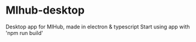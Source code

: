 # Mlhub-desktop
Desktop app for MlHub, made in electron & typescript
Start using app with 'npm run build'
